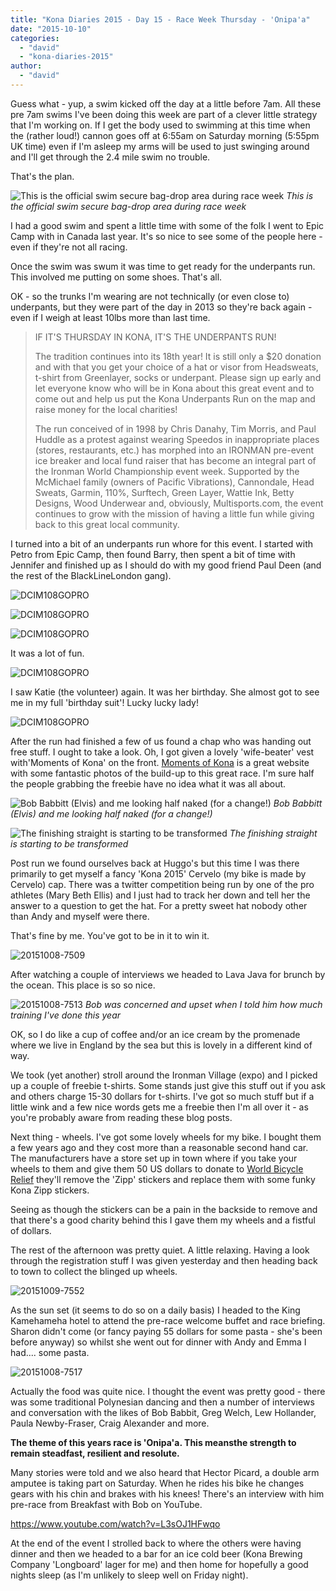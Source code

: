 ```yaml
---
title: "Kona Diaries 2015 - Day 15 - Race Week Thursday - 'Onipa'a"
date: "2015-10-10"
categories: 
  - "david"
  - "kona-diaries-2015"
author: 
  - "david"
---
```


Guess what - yup, a swim kicked off the day at a little before 7am. All these pre 7am swims I've been doing this week are part of a clever little strategy that I'm working on. If I get the body used to swimming at this time when the (rather loud!) cannon goes off at 6:55am on Saturday morning (5:55pm UK time) even if I'm asleep my arms will be used to just swinging around and I'll get through the 2.4 mile swim no trouble.

That's the plan.

![This is the official swim secure bag-drop area during race week](/images/2015/20151008-0089209.jpg) 
*This is the official swim secure bag-drop area during race week*

I had a good swim and spent a little time with some of the folk I went to Epic Camp with in Canada last year. It's so nice to see some of the people here - even if they're not all racing.

Once the swim was swum it was time to get ready for the underpants run. This involved me putting on some shoes. That's all.

OK - so the trunks I'm wearing are not technically (or even close to) underpants, but they were part of the day in 2013 so they're back again - even if I weigh at least 10lbs more than last time.

> IF IT'S THURSDAY IN KONA, IT'S THE UNDERPANTS RUN!
> 
> The tradition continues into its 18th year! It is still only a $20 donation and with that you get your choice of a hat or visor from Headsweats, t-shirt from Greenlayer, socks or underpant. Please sign up early and let everyone know who will be in Kona about this great event and to come out and help us put the Kona Underpants Run on the map and raise money for the local charities!
> 
> The run conceived of in 1998 by Chris Danahy, Tim Morris, and Paul Huddle as a protest against wearing Speedos in inappropriate places (stores, restaurants, etc.) has morphed into an IRONMAN pre-event ice breaker and local fund raiser that has become an integral part of the Ironman World Championship event week. Supported by the McMichael family (owners of Pacific Vibrations), Cannondale, Head Sweats, Garmin, 110%, Surftech, Green Layer, Wattie Ink, Betty Designs, Wood Underwear and, obviously, Multisports.com, the event continues to grow with the mission of having a little fun while giving back to this great local community.

I turned into a bit of an underpants run whore for this event. I started with Petro from Epic Camp, then found Barry, then spent a bit of time with Jennifer and finished up as I should do with my good friend Paul Deen (and the rest of the BlackLineLondon gang).

![DCIM108GOPRO](/images/2015/20151008-0139259.jpg)

![DCIM108GOPRO](/images/2015/20151008-0169323.jpg)

![DCIM108GOPRO](/images/2015/20151008-0189367.jpg)

It was a lot of fun.

![DCIM108GOPRO](/images/2015/20151008-0229435.jpg)

I saw Katie (the volunteer) again. It was her birthday. She almost got to see me in my full 'birthday suit'! Lucky lucky lady!

![DCIM108GOPRO](/images/2015/20151008-upr-katie.jpg)

After the run had finished a few of us found a chap who was handing out free stuff. I ought to take a look. Oh, I got given a lovely 'wife-beater' vest with'Moments of Kona' on the front. [Moments of Kona](http://www.momentsofsport.com/kona/) is a great website with some fantastic photos of the build-up to this great race. I'm sure half the people grabbing the freebie have no idea what it was all about.

![Bob Babbitt (Elvis) and me looking half naked (for a change!)](/images/2015/20151008-0239455.jpg) 
*Bob Babbitt (Elvis) and me looking half naked (for a change!)*

![The finishing straight is starting to be transformed](/images/2015/20151008-0079198.jpg) 
*The finishing straight is starting to be transformed*

Post run we found ourselves back at Huggo's but this time I was there primarily to get myself a fancy 'Kona 2015' Cervelo (my bike is made by Cervelo) cap. There was a twitter competition being run by one of the pro athletes (Mary Beth Ellis) and I just had to track her down and tell her the answer to a question to get the hat. For a pretty sweet hat nobody other than Andy and myself were there.

That's fine by me. You've got to be in it to win it.

![20151008-7509](/images/2015/20151008-7509-605x454.jpg)

After watching a couple of interviews we headed to Lava Java for brunch by the ocean. This place is so so nice.

![20151008-7513](/images/2015/20151008-7513-600x800.jpg) 
*Bob was concerned and upset when I told him how much training I've done this year*

OK, so I do like a cup of coffee and/or an ice cream by the promenade where we live in England by the sea but this is lovely in a different kind of way.

We took (yet another) stroll around the Ironman Village (expo) and I picked up a couple of freebie t-shirts. Some stands just give this stuff out if you ask and others charge 15-30 dollars for t-shirts. I've got so much stuff but if a little wink and a few nice words gets me a freebie then I'm all over it - as you're probably aware from reading these blog posts.

Next thing - wheels. I've got some lovely wheels for my bike. I bought them a few years ago and they cost more than a reasonable second hand car. The manufacturers have a store set up in town where if you take your wheels to them and give them 50 US dollars to donate to [World Bicycle Relief](http://www.worldbicyclerelief.org/) they'll remove the 'Zipp' stickers and replace them with some funky Kona Zipp stickers.

Seeing as though the stickers can be a pain in the backside to remove and that there's a good charity behind this I gave them my wheels and a fistful of dollars.

The rest of the afternoon was pretty quiet. A little relaxing. Having a look through the registration stuff I was given yesterday and then heading back to town to collect the blinged up wheels.

![20151009-7552](/images/2015/20151009-7552.jpg)

As the sun set (it seems to do so on a daily basis) I headed to the King Kamehameha hotel to attend the pre-race welcome buffet and race briefing. Sharon didn't come (or fancy paying 55 dollars for some pasta - she's been before anyway) so whilst she went out for dinner with Andy and Emma I had.... some pasta.

![20151008-7517](/images/2015/20151008-7517.jpg)

Actually the food was quite nice. I thought the event was pretty good - there was some traditional Polynesian dancing and then a number of interviews and conversation with the likes of Bob Babbit, Greg Welch, Lew Hollander, Paula Newby-Fraser, Craig Alexander and more.

**The theme of this years race is 'Onipa'a. This meansthe strength to remain steadfast, resilient and resolute.**

Many stories were told and we also heard that Hector Picard, a double arm amputee is taking part on Saturday. When he rides his bike he changes gears with his chin and brakes with his knees! There's an interview with him pre-race from Breakfast with Bob on YouTube.

https://www.youtube.com/watch?v=L3sOJ1HFwqo

At the end of the event I strolled back to where the others were having dinner and then we headed to a bar for an ice cold beer (Kona Brewing Company 'Longboard' lager for me) and then home for hopefully a good nights sleep (as I'm unlikely to sleep well on Friday night).
